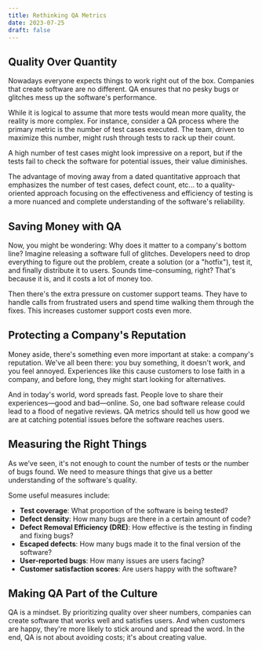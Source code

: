 ```yaml
---
title: Rethinking QA Metrics
date: 2023-07-25
draft: false
---
```


## Quality Over Quantity

Nowadays everyone expects things to work right out of the box. Companies that create software are no different. QA ensures that no pesky bugs or glitches mess up the software's performance.

While it is logical to assume that more tests would mean more quality, the reality is more complex. For instance, consider a QA process where the primary metric is the number of test cases executed. The team, driven to maximize this number, might rush through tests to rack up their count.

A high number of test cases might look impressive on a report, but if the tests fail to check the software for potential issues, their value diminishes.

The advantage of moving away from a dated quantitative approach that emphasizes the number of test cases, defect count, etc... to a quality-oriented approach focusing on the effectiveness and efficiency of testing is a more nuanced and complete understanding of the software's reliability.

## Saving Money with QA

Now, you might be wondering: Why does it matter to a company's bottom line? Imagine releasing a software full of glitches. Developers need to drop everything to figure out the problem, create a solution (or a "hotfix"), test it, and finally distribute it to users. Sounds time-consuming, right? That's because it is, and it costs a lot of money too.

Then there's the extra pressure on customer support teams. They have to handle calls from frustrated users and spend time walking them through the fixes. This increases customer support costs even more.

## Protecting a Company's Reputation

Money aside, there's something even more important at stake: a company's reputation. We've all been there: you buy something, it doesn't work, and you feel annoyed. Experiences like this cause customers to lose faith in a company, and before long, they might start looking for alternatives.

And in today's world, word spreads fast. People love to share their experiences—good and bad—online. So, one bad software release could lead to a flood of negative reviews. QA metrics should tell us how good we are at catching potential issues before the software reaches users.

## Measuring the Right Things

As we’ve seen, it's not enough to count the number of tests or the number of bugs found. We need to measure things that give us a better understanding of the software's quality.

Some useful measures include:

- **Test coverage**: What proportion of the software is being tested?
- **Defect density**: How many bugs are there in a certain amount of code?
- **Defect Removal Efficiency (DRE)**: How effective is the testing in finding and fixing bugs?
- **Escaped defects**: How many bugs made it to the final version of the software?
- **User-reported bugs**: How many issues are users facing?
- **Customer satisfaction scores**: Are users happy with the software?

## Making QA Part of the Culture

QA is a mindset. By prioritizing quality over sheer numbers, companies can create software that works well and satisfies users. And when customers are happy, they're more likely to stick around and spread the word. In the end, QA is not about avoiding costs; it's about creating value.
